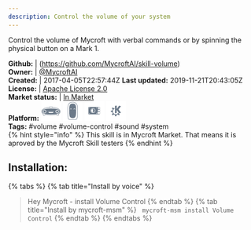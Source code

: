```yaml
---
description: Control the volume of your system
---
```

Control the volume of Mycroft with verbal commands or by spinning the physical
button on a Mark 1.

**Github:** | (https://github.com/MycroftAI/skill-volume)  
**Owner:** | [@MycroftAI](https://github.com/MycroftAI)  
**Created:** | 2017-04-05T22:57:44Z  **Last updated:** 2019-11-21T20:43:05Z  
**License:** | [Apache License 2.0](https://api.github.com/licenses/apache-2.0)  
**Market status:** | [In Market](https://market.mycroft.ai/skill/mycroft-volume)  
**Platform:**   ![](.gitbook/assets/mark-1-icon.png)  ![](.gitbook/assets/mark-2-icon.png)  ![](.gitbook/assets/picroft-icon.png)  ![](.gitbook/assets/kde.png)   
**Tags:** \#volume \#volume-control \#sound \#system   
{% hint style="info" %}
This skill is in Mycroft Market. That means it is aproved by the Mycroft Skill testers
{% endhint %}
    
## Installation:  
{% tabs %}
{% tab title="Install by voice" %}
> Hey Mycroft - install Volume Control
{% endtab %}
  {% tab title="Install by mycroft-msm" %}
``` mycroft-msm install Volume Control```
{% endtab %}
  {% endtabs %}
  